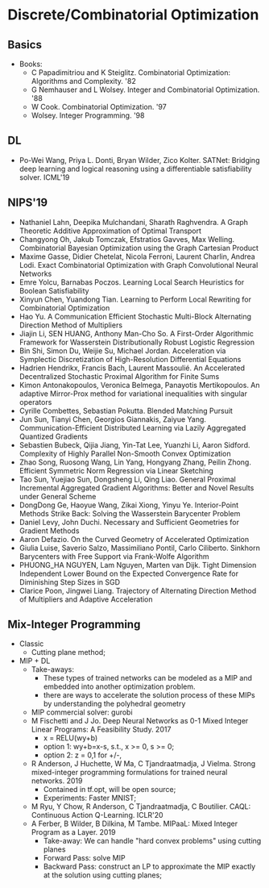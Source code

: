 # Discrete/Combinatorial Optimization

## Basics
- Books:
	- C Papadimitriou and K Steiglitz. Combinatorial Optimization: Algorithms and Complexity. '82
	- G Nemhauser and L Wolsey. Integer and Combinatorial Optimization. '88
	- W Cook. Combinatorial Optimization. '97
	- Wolsey. Integer Programming. '98

## DL
- Po-Wei Wang, Priya L. Donti, Bryan Wilder, Zico Kolter. SATNet: Bridging deep learning and logical reasoning using a differentiable satisfiability solver. ICML'19

## NIPS'19
- Nathaniel Lahn, Deepika Mulchandani, Sharath Raghvendra. A Graph Theoretic Additive Approximation of Optimal Transport
- Changyong Oh, Jakub Tomczak, Efstratios Gavves, Max Welling. Combinatorial Bayesian Optimization using the Graph Cartesian Product
- Maxime Gasse, Didier Chetelat, Nicola Ferroni, Laurent Charlin, Andrea Lodi. Exact Combinatorial Optimization with Graph Convolutional Neural Networks
- Emre Yolcu, Barnabas Poczos. Learning Local Search Heuristics for Boolean Satisfiability
- Xinyun Chen, Yuandong Tian. Learning to Perform Local Rewriting for Combinatorial Optimization
- Hao Yu. A Communication Efficient Stochastic Multi-Block Alternating Direction Method of Multipliers
- Jiajin Li, SEN HUANG, Anthony Man-Cho So. A First-Order Algorithmic Framework for Wasserstein Distributionally Robust Logistic Regression
- Bin Shi, Simon Du, Weijie Su, Michael Jordan. Acceleration via Symplectic Discretization of High-Resolution Differential Equations
- Hadrien Hendrikx, Francis Bach, Laurent Massoulié. An Accelerated Decentralized Stochastic Proximal Algorithm for Finite Sums
- Kimon Antonakopoulos, Veronica Belmega, Panayotis Mertikopoulos. An adaptive Mirror-Prox method for variational inequalities with singular operators
- Cyrille Combettes, Sebastian Pokutta. Blended Matching Pursuit
- Jun Sun, Tianyi Chen, Georgios Giannakis, Zaiyue Yang. Communication-Efficient Distributed Learning via Lazily Aggregated Quantized Gradients
- Sebastien Bubeck, Qijia Jiang, Yin-Tat Lee, Yuanzhi Li, Aaron Sidford. Complexity of Highly Parallel Non-Smooth Convex Optimization
- Zhao Song, Ruosong Wang, Lin Yang, Hongyang Zhang, Peilin Zhong. Efficient Symmetric Norm Regression via Linear Sketching
- Tao Sun, Yuejiao Sun, Dongsheng Li, Qing Liao. General Proximal Incremental Aggregated Gradient Algorithms: Better and Novel Results under General Scheme
- DongDong Ge, Haoyue Wang, Zikai Xiong, Yinyu Ye. Interior-Point Methods Strike Back: Solving the Wasserstein Barycenter Problem
- Daniel Levy, John Duchi. Necessary and Sufficient Geometries for Gradient Methods
- Aaron Defazio. On the Curved Geometry of Accelerated Optimization
- Giulia Luise, Saverio Salzo, Massimiliano Pontil, Carlo Ciliberto. Sinkhorn Barycenters with Free Support via Frank-Wolfe Algorithm
- PHUONG_HA NGUYEN, Lam Nguyen, Marten van Dijk. Tight Dimension Independent Lower Bound on the Expected Convergence Rate for Diminishing Step Sizes in SGD
- Clarice Poon, Jingwei Liang. Trajectory of Alternating Direction Method of Multipliers and Adaptive Acceleration

## Mix-Integer Programming
- Classic
	- Cutting plane method;
- MIP + DL
	- Take-aways:
		- These types of trained networks can be modeled as a MIP and embedded into another optimization problem.
		- there are ways to accelerate the solution process of these MIPs by understanding the polyhedral geometry
	- MIP commercial solver: gurobi
	- M Fischetti and J Jo. Deep Neural Networks as 0-1 Mixed Integer Linear Programs: A Feasibility Study. 2017
		- x = RELU(wy+b)
		- option 1: wy+b=x-s, s.t., x >= 0, s >= 0;
		- option 2: z = 0,1 for +/-, 
	- R Anderson, J Huchette, W Ma, C Tjandraatmadja, J Vielma. Strong mixed-integer programming formulations for trained neural networks. 2019
		- Contained in tf.opt, will be open source;
		- Experiments: Faster MNIST;
	- M Ryu, Y Chow, R Anderson, C Tjandraatmadja, C Boutilier. CAQL: Continuous Action Q-Learning. ICLR'20
	- A Ferber, B Wilder, B Dilkina, M Tambe. MIPaaL: Mixed Integer Program as a Layer. 2019
		- Take-away: We can handle "hard convex problems" using cutting planes
		- Forward Pass: solve MIP
		- Backward Pass: construct an LP to approximate the MIP exactly at the solution using cutting planes;